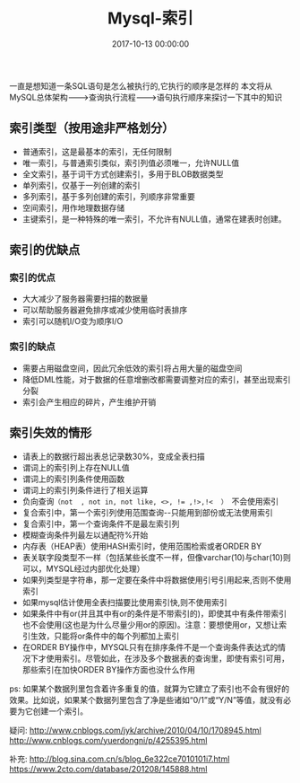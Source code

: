 ﻿---
title: Mysql-索引
date: 2017-10-13 00:00:00
categories: Mysql
tags:
    - Mysql
---

一直是想知道一条SQL语句是怎么被执行的,它执行的顺序是怎样的
本文将从MySQL总体架构--->查询执行流程--->语句执行顺序来探讨一下其中的知识

<!-- more -->

## 索引类型（按用途非严格划分）

- 普通索引，这是最基本的索引，无任何限制
- 唯一索引，与普通索引类似，索引列值必须唯一，允许NULL值
- 全文索引，基于词干方式创建索引，多用于BLOB数据类型
- 单列索引，仅基于一列创建的索引
- 多列索引，基于多列创建的索引，列顺序非常重要
- 空间索引，用作地理数据存储
- 主键索引，是一种特殊的唯一索引，不允许有NULL值，通常在建表时创建。

## 索引的优缺点

### 索引的优点

- 大大减少了服务器需要扫描的数据量
- 可以帮助服务器避免排序或减少使用临时表排序
- 索引可以随机I/O变为顺序I/O
 
### 索引的缺点

- 需要占用磁盘空间，因此冗余低效的索引将占用大量的磁盘空间
- 降低DML性能，对于数据的任意增删改都需要调整对应的索引，甚至出现索引分裂
- 索引会产生相应的碎片，产生维护开销

## 索引失效的情形

- 请表上的数据行超出表总记录数30%，变成全表扫描
- 谓词上的索引列上存在NULL值
- 谓词上的索引列条件使用函数
- 谓词上的索引列条件进行了相关运算
- 负向查询`（not  , not in, not like, <>, != ,!>,!<  ） `不会使用索引
- 复合索引中，第一个索引列使用范围查询--只能用到部份或无法使用索引
- 复合索引中，第一个查询条件不是最左索引列
- 模糊查询条件列最左以通配符%开始
- 内存表（HEAP表）使用HASH索引时，使用范围检索或者ORDER BY
- 表关联字段类型不一样（包括某些长度不一样，但像varchar(10)与char(10)则可以，MYSQL经过内部优化处理）
- 如果列类型是字符串，那一定要在条件中将数据使用引号引用起来,否则不使用索引
- 如果mysql估计使用全表扫描要比使用索引快,则不使用索引
- 如果条件中有or(并且其中有or的条件是不带索引的)，即使其中有条件带索引也不会使用(这也是为什么尽量少用or的原因)。注意：要想使用or，又想让索引生效，只能将or条件中的每个列都加上索引
- 在ORDER BY操作中，MYSQL只有在排序条件不是一个查询条件表达式的情况下才使用索引。尽管如此，在涉及多个数据表的查询里，即使有索引可用，那些索引在加快ORDER BY操作方面也没什么作用

ps: 如果某个数据列里包含着许多重复的值，就算为它建立了索引也不会有很好的效果。比如说，如果某个数据列里包含了净是些诸如“0/1”或“Y/N”等值，就没有必要为它创建一个索引。

疑问: http://www.cnblogs.com/jyk/archive/2010/04/10/1708945.html
http://www.cnblogs.com/yuerdongni/p/4255395.html

补充: http://blog.sina.com.cn/s/blog_6e322ce7010101i7.html
https://www.2cto.com/database/201208/145888.html
 
